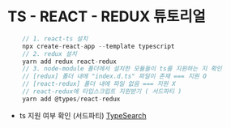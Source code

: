 # TS - REACT - REDUX 튜토리얼

```javascript
    // 1. react-ts 설치
    npx create-react-app --template typescript
    // 2. redux 설치
    yarn add redux react-redux
    // 3. node-module 폴더에서 설치한 모듈들이 ts를 지원하는 지 확인
    // [redux] 폴더 내에 "index.d.ts" 파일이 존재 === 지원 O
    // [react-redux] 폴더 내에 파일 없음 === 지원 X
    // react-redux에 타입스크립트 지원받기 ( 서드파티 )
    yarn add @types/react-redux
```

- ts 지원 여부 확인 (서드파티)
  <a href='https://www.typescriptlang.org/dt/search?search=react-redux'>TypeSearch</a>
